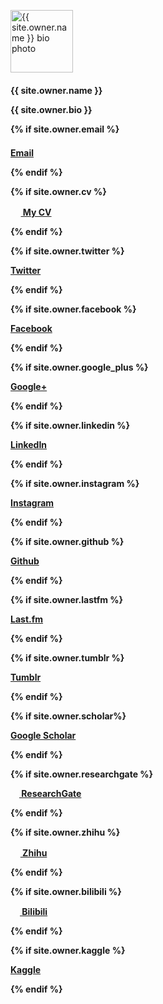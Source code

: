 <img src="{{ site.url }}/images/{{ site.owner.avatar }}" class="bio-photo" alt="{{ site.owner.name }} bio photo" width="100" height="100"></a>

<h4>{{ site.owner.name }}

<i class="fab fa-kaggle"></i>  <!-- Font Awesome 5+ 的Kaggle图标 -->

<p>{{ site.owner.bio }}</p>

{% if site.owner.email %}<p style="text-indent:0;margin-top:1.5em;"><a href="mailto:{{ site.owner.email }}" target="_blank"><i class="icon-mail"></i> Email</a></p>{% endif %}

{% if site.owner.cv %}<p style="text-indent:0;"><a href="{{ site.owner.cv }}"><img src="https://caihanlin.com/images/logo/icons8-cv-100.png" width="16.5" height="16.5"></i> My CV</a></p>{% endif %}

{% if site.owner.twitter %}<p style="text-indent:0;"><a href="https://twitter.com/{{ site.owner.twitter }}"><i class="icon-twitter"></i> Twitter</a></p>{% endif %}

{% if site.owner.facebook %}<p style="text-indent:0;"><a href="https://facebook.com/{{ site.owner.facebook }}"><i class="icon-facebook"></i> Facebook</a></p>{% endif %}

{% if site.owner.google_plus %}<p style="text-indent:0;"><a href="{{ site.owner.google_plus }}"><i class="icon-google-plus"></i> Google+</a></p>{% endif %}

{% if site.owner.linkedin %}<p style="text-indent:0;"><a href="https://linkedin.com/in/{{ site.owner.linkedin }}"><i class="icon-linkedin"></i> LinkedIn</a></p>{% endif %}

{% if site.owner.instagram %}<p style="text-indent:0;"><a href="https://instagram.com/{{ site.owner.instagram }}"><i class="icon-instagram"></i> Instagram</a></p>{% endif %}

{% if site.owner.github %}<p style="text-indent:0;"><a href="https://github.com/{{ site.owner.github }}"><i class="icon-github"></i> Github</a></p>{% endif %}

{% if site.owner.lastfm %}<p style="text-indent:0;"><a href="https://lastfm.com/{{ site.owner.lastfm }}"><i class="icon-lastfm"></i> Last.fm</a></p>{% endif %}

{% if site.owner.tumblr %}<p style="text-indent:0;"><a href="https://{{ site.owner.tumblr }}.tumblr.com"><i class="icon-tumblr"></i> Tumblr</a></p>{% endif %}

{% if site.owner.scholar%}<p style="text-indent:0;"><a href="{{ site.owner.scholar}}"><i class="ai ai-google-scholar-square"></i> Google Scholar</a></p>{% endif %}

{% if site.owner.researchgate %}<p style="text-indent:0;"><a href="{{ site.owner.researchgate}}"><img src="https://caihanlin.com/images/logo/icons8-rg.png" width="14" height="14"></i> ResearchGate</a></p>{% endif %}

{% if site.owner.zhihu %}<p style="text-indent:0;"><a href="{{ site.owner.zhihu }}"><img src="https://caihanlin.com/images/logo/icons8-zhihu-96.png" width="15.8" height="15.8"></i> Zhihu</a></p>{% endif %}

{% if site.owner.bilibili %}<p style="text-indent:0;"><a href="https://space.bilibili.com/{{ site.owner.bilibili }}"><img src="https://caihanlin.com/images/logo/icons8-retro-tv-100.png" width="15" height="15"></i> Bilibili</a></p>{% endif %}

{% if site.owner.kaggle %}
  <p style="text-indent:0;">
    <a href="https://kaggle.com/{{ site.owner.kaggle }}">
      <i class="icon-kaggle"></i> Kaggle
    </a>
  </p>
{% endif %}

<!-- Lastly modified by Hanlin CAI in 2023/10/15 -->